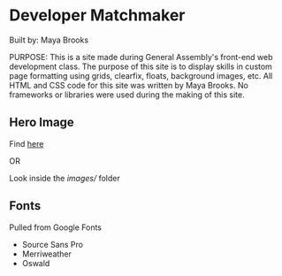 # Developer Matchmaker

Built by: Maya Brooks


PURPOSE: This is a site made during General Assembly's front-end web development class. The purpose of this site is to display skills in custom page formatting using grids, clearfix, floats, background images, etc. All HTML and CSS code for this site was written by Maya Brooks. No frameworks or libraries were used during the making of this site. 

## Hero Image

Find [here](http://www.flickr.com/photos/mikeschinkel/2733534094/)

OR

Look inside the *images/* folder


## Fonts
Pulled from Google Fonts

* Source Sans Pro
* Merriweather
* Oswald
